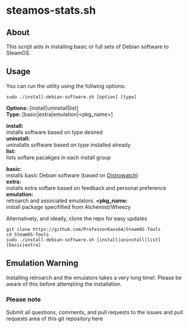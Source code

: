 # steamos-stats.sh

## About
This script aids in installing basic or full sets of Debian software
to SteamOS.
 
## Usage

You can run the utility using the follwing options:
```
sudo ./install-debian-software.sh [option] [type]
```
**Options:** [install|uninstall|list]  
**Type:** [basic|extra|emulation|<pkg_name>]

**install:**   
installs software based on type desired  
**uninstall:**   
uninstalls software based on type installed already  
**list:**   
lists softare pacakges in each install group  

**basic:**  
installs basic Debian software (based on [Distrowatch](http://distrowatch.com/table.php?distribution=debian))  
**extra:**  
installs extra softare based on feedback and personal preference  
**emulation:**  
retroarch and associated emulators. 
**<pkg_name:**  
install package specifified from Alchemist/Wheezy  

Alternatively, and ideally, clone the repo for easy updates
```
git clone https://github.com/ProfessorKaos64/SteamOS-Tools
cd SteamOS-Tools
sudo ./install-debian-software.sh [install|uninstall|list] [basic|extra]
```

## Emulation Warning
Installing retroarch and the emulators takes a very long time!. Please be aware of this before attempting the installation.

### Please note

Submit all questions, comments, and pull requests to the issues and pull requests area of this git repository
 here
